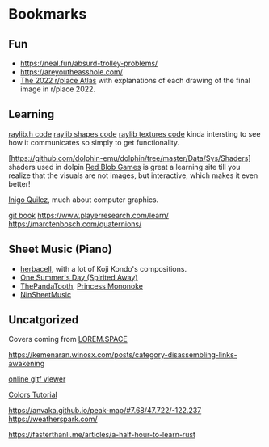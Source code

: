 # Bookmarks

## Fun
- <https://neal.fun/absurd-trolley-problems/>
- <https://areyoutheasshole.com/>
- [The 2022 r/place Atlas](https://place-atlas.stefanocoding.me/) with explanations of each drawing of the final image in r/place 2022.


## Learning
[raylib.h code](https://github.com/raysan5/raylib/blob/master/src/raylib.h)
[raylib shapes code](https://github.com/raysan5/raylib/blob/master/src/rshapes.c)
[raylib textures code](https://github.com/raysan5/raylib/blob/master/src/rtextures.c)
kinda intersting to see how it communicates so simply to get functionality.

[https://github.com/dolphin-emu/dolphin/tree/master/Data/Sys/Shaders] shaders used in dolpin
[Red Blob Games](https://www.redblobgames.com/) is great a learning site till you realize that the visuals are not images, but interactive, which makes it even better!

[Inigo Quilez](https://iquilezles.org/), much about computer graphics.

[git book](https://git-scm.com/book/en/v2)
<https://www.playerresearch.com/learn/>
<https://marctenbosch.com/quaternions/>

## Sheet Music (Piano)
- [herbacell](http://herbalcell.com/free-sheet-music), with a lot of Koji Kondo's compositions.
- [One Summer's Day (Spirited Away)](https://musescore.com/torbybrand/scores/1463381)
- [ThePandaTooth](http://www.pandatooth.com/sheet-music/), [Princess Mononoke](http://www.pandatooth.com/portfolio-items/princess-mononoke/) 
- [NinSheetMusic](https://www.ninsheetmusic.org/)


## Uncatgorized

Covers coming from [LOREM.SPACE](https://lorem.space/)


<https://kemenaran.winosx.com/posts/category-disassembling-links-awakening>



[online gltf viewer](https://gltf-viewer.donmccurdy.com/)


[Colors Tutorial](https://www.w3schools.com/colors/default.asp)



https://anvaka.github.io/peak-map/#7.68/47.722/-122.237
https://weatherspark.com/




<https://fasterthanli.me/articles/a-half-hour-to-learn-rust>
